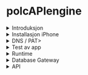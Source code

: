 # polcAPIengine

<details><summary>Introduksjon</summary><span id="fase0"></span>

  ![integrasjon_07](https://user-images.githubusercontent.com/16031302/198845916-c8b893d6-43c5-4454-9e49-5d5c8627ca21.png)
  </details>



<details><summary>Installasjon iPhone</summary><span id="fase1"></span>   <!-- https://github.com/qrv/polcAPIengine?tab=readme-ov-file#user-content-fase'1 -->

  Når bruker er aktivert i skadebil og iTunes kan installasjon av app og testing av bruker gjennomføres som beskrevet nedenfor.

  ![install_02](https://github.com/user-attachments/assets/33f8bbaf-0bdd-41ac-b4bf-f3476e2d71d4)
  </details>
  


<details><summary>DNS / PAT></summary><span id="fase2"></span>

  Kunde er selv ansvarlig for å åpne porter inn mot polcAPIengine som normalt skal installeres på Delenett server.  Portene er konfigurerbare men default er satt til 8443 over http.

  I lokalinstallasjon vil nginx være et godt alternativ som revers proxy særlig dersom ssl sertifikater er tilgjenglige og man ønsker å benytte https.  Det er forøvrig lagt til rette for direkte https mot polcAPIengine dersom det er ønskelig.

  Dersom man ønsker å holde kommunikasjonen intern er dette også mulig, men det blir utført en 'Handshake' under start av appen for å validere brukeren, dette krever internett forbindelse.  

  Dersom DNS i produksjonsdomene er problematisk kan https://account.dyn.com/ brukes.
  </details>




<details><summary>Test av app</summary><span id="fase3"></span>

  Både QR-, eller strekkoder kan brukes av app.  For å skille mellom biler og deler er B brukt som prefiks for deler, mens X brukes som prefiks på biler.
  <br>
  Følgende scannere er testet og virker uten spesielle tilpasninger:
   - Symbol CS4070
   - Netcum C750

  Dersom ikke høvelige delelapper er tilgjengelig under test kan testnummer lages her:
  - https://qr.io/
  - https://barcode.tec-it.com/en


  ![fase3_a_01](https://github.com/user-attachments/assets/9e19d62d-3d8c-475c-a132-2d058a12ed97)
      
  Nedenfor er vist man går frem for å skanne inn bilder på del B428135
    
  ![fase3_b_01](https://github.com/user-attachments/assets/31c4c45b-4191-4a97-b263-2bfe5e727e15)
  <br><br><br><br><br><br>
  ![fase3_c_01](https://github.com/user-attachments/assets/d0872b82-0a78-4ba4-b8a7-0a7e80c9a3a4)
  <br><br><br><br>
  Dersom man går til polcAPIengine fra en browser vil man se status på opplastede bilder og tilhørende csv filer som brukes av delenett til import. Dersom ikke runtime versjonen av polcAPIengine er installert kan genererte filer kopieres fra testserver til lokalinstallasjon på:
  - server f.eks 192.168.1.2
  - csv katalog f.eks ...LexitInn
  - bildekatalog f.eks ...LexitInn+LexitBilder
  <br><br>
  ![fase3dc_01](https://github.com/user-attachments/assets/e7c47723-7ee4-481c-b9b0-2cdda7eba500)
  </details>





<details><summary>Runtime</summary><span id="fase4"></span>
  Siste versjon av polcAPI runtime kan hentes fra https://github.com/qrv/polcAPIengine/tree/main/runtime  
  
  ini-fil vil inneholde kundespesifikke opplysninger vil bli oversendt pr mail. Filen skal være selvforklarende og kan brukes 'As is'. Den skal plasseres på samme katalog som exe-filen.  
  
  For å overvåke applikasjonen kan AlwaysUp brukes https://www.coretechnologies.com/products/AlwaysUp/ eller en variant av batch fil vist under:
  ```bat
        @echo off
        REM Wait for 30 seconds to ensure all services are up
        timeout /t 30 /nobreak

        REM Change directory to where the executable is located
        cd /d C:\Data\DeleNett\POL\runtime

        :check_running
        REM Check if polcAPIengine.exe is already running
        tasklist /FI "IMAGENAME eq polcAPIengine.exe" 2>NUL | find /I "polcAPIengine.exe" > NUL
        if "%ERRORLEVEL%"=="0" (
            echo polcAPIengine.exe is already running. Exiting.
            pause
            exit /B
        )

        :start
        echo Starting polcAPIengine...
        start "polcAPIengine" cmd /k "polcAPIengine.exe"
        if "%ERRORLEVEL%" NEQ "0" (
            echo Failed to start polcAPIengine.exe.
            pause
            exit /B
        )
        echo polcAPIengine started successfully.

        :wait_and_check
        REM Wait and check if the program is still running
        timeout /t 5 /nobreak
        tasklist /FI "IMAGENAME eq polcAPIengine.exe" 2>NUL | find /I "polcAPIengine.exe" > NUL
        if "%ERRORLEVEL%"=="0" (
            goto wait_and_check
        )
        echo polcAPIengine crashed. Restarting in 5 seconds...
        timeout /t 5 /nobreak
        goto start
  ``` 

  </details>

<details><summary>Database Gateway</summary><span id="fase5"></span>
  For å koble opp mot MSSQL som hoster Delenett-databasen trenges modifisering av ini-fil samt noen nye view og en referanse-tabell.
  

  ### ini-filen
  ini-filen er også er beskrevet i https://github.com/qrv/polcAPIengine?tab=readme-ov-file#user-content-fase4
  <br>Seksjonene YMSE og MSSQL modifiseres som angitt under,  husk at polcAPIengine må restartes for at endringene i ini-filen skal effektueres.


  ```ini
    # YMSE
      # MSSQL tilgang krever at POLC_ACCESS_TOKEN er i samsvar med med innlogget brukers skadebil.site_id_gu
      # token og nødvendig sql-script blir utlevert dersom MSSQL integrasjon med delenett ønskes
      POLC_ACCESS_TOKEN='hex'           # site xxx

    # MS-SQL                    inregrasjon Delenett sql database
      # Alle verdier som trengs for under kan hentes i lokalt oppsett av Delenett på C:\Data\DeleNett\System\Innstillinger.txt
      # C:\Data\DeleNett er i dette tilfelle lokal katalog hvor MSSQL databasen er installert.
      MS_YN       = 'Y'                                                   # Y MSSQL gateway brukes,  N deaktiverer gatewayen 
      MS_PORT     = '1433'                                                # Port standard port som må åpnes i Firewall er tcp 1433 og udp 1434 for SQL Browser
      MS_SERVER   = 'XXX\SQLEXPRESS'                                      # SQLServer / servername
      MS_USER     = 'bruker'                                              # Brukernavn
      MS_PWD      = 'passord'                                             # Passord
      MS_DB       = 'DeleNett'                                            # Database, antar TabellEier er dbo på alle installasjoner, men dette overstyres av scipt som brukes
      MS_SQL1     = 'select top (10) bilmerkenr, navn from dbo.bilmerke'  # Test-script som logges ved oppstart av polcAPIengine som quick and dirty test av gateway

  ``` 

  Som angitt over er ini-filen en god plass å teste sql-script. Ved oppstart vil MS_SQL1 statmentet eksekveres og resultatet listes ut i konsollet.
  <br>Da må man altså starte polcAPIengine direkte i kommandoprompten eller så kan loggen fra en service pipes til en fil.
  <br>Typisk listing  ```MS_SQL1 = select top (10) bilmerkenr, navn from dbo.bilmerke'```  er vist under:

  ```js
      MS-SQL status ...
      SSL=N, protokoll=http, port=8443 --> url=http://192.168.1.123:8443
          ver4 startes fra url=http://192.168.1.123:8443
          Running version polcAPIengine_2024_03_12_01 Server 192.168.1.123
          ver3/4 server running...
      {
        recordsets: [
          [
            [Object], [Object],
            [Object], [Object],
            [Object], [Object],
            [Object], [Object],
            [Object], [Object]
          ]
        ],
        recordset: [
          { bilmerkenr: 1, navn: 'XPENG' },
          { bilmerkenr: 2, navn: 'DAIHATSU' },
          { bilmerkenr: 3, navn: 'BUICK' },
          { bilmerkenr: 4, navn: 'CADILLAC' },
          { bilmerkenr: 5, navn: 'JAGUAR' },
          { bilmerkenr: 6, navn: 'FORD LASTEBIL UTGÅR' },
          { bilmerkenr: 7, navn: 'IVECO' },
          { bilmerkenr: 8, navn: 'LASTEBIL' },
          { bilmerkenr: 9, navn: 'SCANIA LASTEBIL UTGÅR' },
          { bilmerkenr: 10, navn: 'VOLVO LASTEBIL UTGÅR' }
        ],
        output: {},
        rowsAffected: [ 10 ]
      }
  ``` 

  ### view og tabell
    Microsoft SQL Server Management Studio e.l. brukes til å legge inn view og tabell.  
    
    Scriptene vises ikke i denne delen av dokumentasjonen med oversendes separat.

  </details>




<details><summary>API</summary>

## post SAT, med Postman og manuell import i DeleNett

Før iPhone-app kobles mot polcAPIengine må 'Site Acceptance Test' utføres på alle post-apiene.
Postman brukes altså til å simulere iPhonens kommunikasjon mot polcAPIengine, deretter kjøres import i DeleNett. Hele poenget med SAT er å verifiserer at hver enkelt post-api gir et menigsfullt resultat i DeleNett.

### api-prefix

api-prefix må fremskaffes til bruk i Postman.  Den finner du ved å åpne polcAPIengine på lokal server (<http://192.168.xxx>) og gå til get_iphone_init apien.  Apien er listet rett under versjonen til polcAPIengine.

![get-iPhone init](https://user-images.githubusercontent.com/16031302/198873801-f9ae04c6-8857-4139-846d-b60ee1766bc7.png)

Host elementet i JSON responsen peker mot din lokale polcAPIengine, merk at urlen slutter med en 'forward slash' /  Du skal ikke bruke lokal serveradresse av type <http://192.168.xxx> under disse testene, men altså den offisielle adressen gitt i host-elementet.

```
    {
        items: [
            {
                host: "https://github.com/qrv/polcAPIengine/",
                apple_id: "viggo@icloud.com",
                site_id: "Vazelina",
                user_id: "Viggo",
                user_email: "viggo@vazelina.no",
                img_height: 4032
            }
        ]
    }
```

### csv

post-apiene generer automagisk csv filer som brukes ved innlasting i DeleNett.  Bildene og csv-filene kan du se ved navigere til api-prefiksen med nettleseren din.

## post-img-deler

Denne apien brukes til å laste inn bilder av deler.  Bildene vil lastes opp separat av iPhone appen derfor trenges det bare å testes med ett delenr og ett bilde.

- url
  - api-prefix post-img-deler
- header (delnummer fra qr/bar code)
  - setvalues=B123456
- body (binary)
  - bilde av delen

## post-img-biler

Denne apien er lik post-img-deler men brukes til å laste opp bilder av biler.

- url
  - api-prefix post-img-biler
- header (delnummer fra qr/bar code)
  - setvalues=X123456
- body (binary)
  - bilde av bilen

### Postman eksempel ved opplasting av bilder

![ShareX_Mk0AYUDtYO](https://user-images.githubusercontent.com/16031302/198852505-9ebe6d12-43d9-4798-8fdc-1beb07b8fd86.png)

![ShareX_VQkVmR4l9d](https://user-images.githubusercontent.com/16031302/198852516-323d1507-23a4-4539-a11a-ca695eb748b7.png)

</details>
